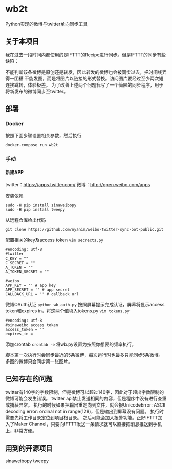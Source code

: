 # wb2t
Python实现的微博与twitter单向同步工具

## 关于本项目
我在过去一段时间内都使用的是IFTTT的Recipe进行同步。但是IFTTT的同步有些缺陷：

不能判断该条微博是原创还是转发，因此转发的微博也会被同步过去，把时间线弄得一团糟
不能发图，而是将图片以链接的形式替换。访问图片要经过至少两次短连接跳转，体验极差。
为了改善上述两个问题我写了一个简陋的同步程序，用于将新发布的微博同步至twitter。

## 部署
### Docker
按照下面步骤设置相关参数，然后执行
```
docker-compose run wb2t
```
### 手动
#### 新建APP
twitter：https://apps.twitter.com/
微博：http://open.weibo.com/apps

安装依赖
```
sudo -H pip install sinaweibopy
sudo -H pip install tweepy
```
从远程仓库检出代码
```
git clone https://github.com/nyanim/weibo-twitter-sync-bot-public.git
```
配置相关的key及access token
`vim secrects.py`

```
#encoding: utf-8
#twitter 
C_KEY = ""
C_SECRET = ""
A_TOKEN = ""
A_TOKEN_SECRET = ""
 
#weibo
APP_KEY = '' # app key
APP_SECRET = '' # app secret
CALLBACK_URL = '' # callback url
```

微博OAuth认证
`python wb_auth.py`
按照屏幕提示完成认证，屏幕将显示access token和expires in，将这两个值填入tokens.py
`vim tokens.py`

```
#encoding: utf-8
#sinaweibo access token
access_token = ''
expires_in =
```

添加crontab
`crontab -e`
将wb.py设置为按照你想要的频率执行。

脚本第一次执行时会同步最近的5条微博，每次运行时也最多只能同步5条微博。多图的微博只会同步第一张图片。

## 已知存在的问题
twitter有140字的字数限制，但是微博可以超过140字，因此对于超出字数限制的微博可能会发生错误。
twitter api禁止发送相同的内容，但是程序中没有进行查重或捕获异常。
执行的时候如果把输出重定向到文件，就会报UnicodeError: ASCII decoding error: ordinal not in range(128)，但是输出到屏幕没有问题。
执行时需要先将工作目录定位到项目根目录。
之后可能会加入报警功能。正好IFTTT加入了Maker Channel，只要向IFTTT发送一条请求就可以直接把消息推送到手机上，非常方便。

## 用到的开源项目
sinaweibopy
tweepy 